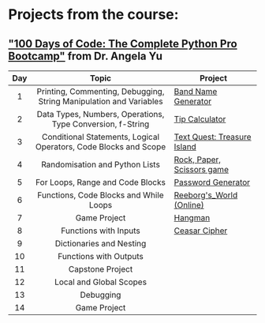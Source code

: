 # **Projects from the course:**
## ["100 Days of Code: The Complete Python Pro Bootcamp"](https://www.udemy.com/course/100-days-of-code/?couponCode=ST14MT150425G2) from Dr. Angela Yu 


| Day |                               Topic                                | Project                                               |
|:---:|:------------------------------------------------------------------:|-------------------------------------------------------|
|  1  | Printing, Commenting, Debugging, String Manipulation and Variables | [Band Name Generator](https://dub.sh/6Y2AtyP)         |
|  2  |     Data Types, Numbers, Operations, Type Conversion, f-String     | [Tip Calculator](https://dub.sh/fhNVk8l)              |
|  3  |  Conditional Statements, Logical Operators, Code Blocks and Scope  | [Text Quest: Treasure Island](https://dub.sh/zDKxkDq) |
|  4  |                   Randomisation and Python Lists                   | [Rock, Paper, Scissors game](https://dub.sh/RlCDo2C)  |
|  5  |                  For Loops, Range and Code Blocks                  | [Password Generator](https://dub.sh/7AssNL7)          |
|  6  |               Functions, Code Blocks and While Loops               | [Reeborg's_World (Online)](https://dub.sh/cdgJzCk)    |
|  7  |                            Game Project                            | [Hangman](https://dub.sh/IF4dELZ)                     |
|  8  |                       Functions with Inputs                        | [Ceasar Cipher](https://dub.sh/C1FTAtJ)               |
|  9  |                      Dictionaries and Nesting                      | []()                                                  |
| 10  |                       Functions with Outputs                       | []()                                                  |
| 11  |                          Capstone Project                          | []()                                                  |
| 12  |                      Local and Global Scopes                       | []()                                                  |
| 13  |                             Debugging                              | []()                                                  |
| 14  |                            Game Project                            | []()                                                  |